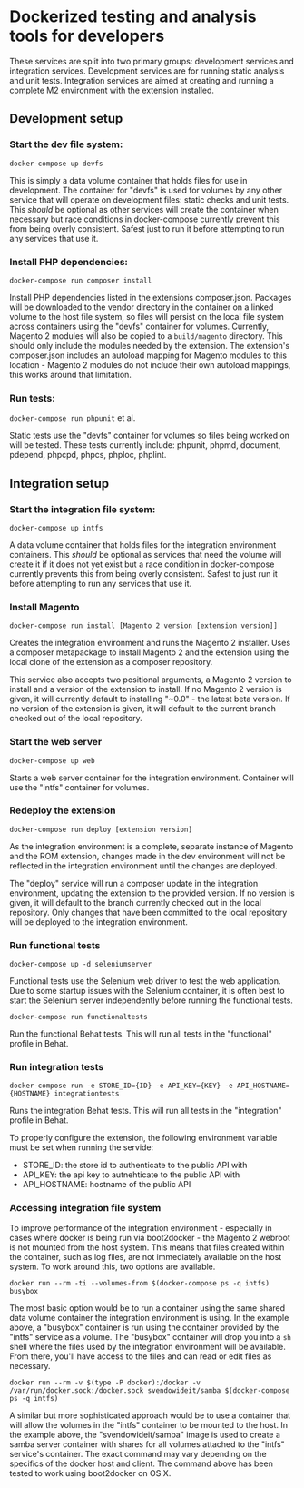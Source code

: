 Dockerized testing and analysis tools for developers
======================================================

These services are split into two primary groups: development services and integration services. Development services are for running static analysis and unit tests. Integration services are aimed at creating and running a complete M2 environment with the extension installed.

## Development setup

### Start the dev file system:

`docker-compose up devfs`

This is simply a data volume container that holds files for use in development. The container for "devfs" is used for volumes by any other service that will operate on development files: static checks and unit tests. This _should_ be optional as other services will create the container when necessary but race conditions in docker-compose currently prevent this from being overly consistent. Safest just to run it before attempting to run any services that use it.

### Install PHP dependencies:

`docker-compose run composer install`

Install PHP dependencies listed in the extensions composer.json. Packages will be downloaded to the vendor directory in the container on a linked volume to the host file system, so files will persist on the local file system across containers using the "devfs" container for volumes. Currently, Magento 2 modules will also be copied to a `build/magento` directory. This should only include the modules needed by the extension. The extension's composer.json includes an autoload mapping for Magento modules to this location - Magento 2 modules do not include their own autoload mappings, this works around that limitation.

### Run tests:

`docker-compose run phpunit` et al.

Static tests use the "devfs" container for volumes so files being worked on will be tested. These tests currently include: phpunit, phpmd, document, pdepend, phpcpd, phpcs, phploc, phplint.

## Integration setup

### Start the integration file system:

`docker-compose up intfs`

A data volume container that holds files for the integration environment containers. This _should_ be optional as services that need the volume will create it if it does not yet exist but a race condition in docker-compose currently prevents this from being overly consistent. Safest to just run it before attempting to run any services that use it.

### Install Magento

`docker-compose run install [Magento 2 version [extension version]]`

Creates the integration environment and runs the Magento 2 installer. Uses a composer metapackage to install Magento 2 and the extension using the local clone of the extension as a composer repository.

This service also accepts two positional arguments, a Magento 2 version to install and a version of the extension to install. If no Magento 2 version is given, it will currently default to installing "~0.0" - the latest beta version. If no version of the extension is given, it will default to the current branch checked out of the local repository.

### Start the web server

`docker-compose up web`

Starts a web server container for the integration environment. Container will use the "intfs" container for volumes.

### Redeploy the extension

`docker-compose run deploy [extension version]`

As the integration environment is a complete, separate instance of Magento and the ROM extension, changes made in the dev environment will not be reflected in the integration environment until the changes are deployed.

The "deploy" service will run a composer update in the integration environment, updating the extension to the provided version. If no version is given, it will default to the branch currently checked out in the local repository. Only changes that have been committed to the local repository will be deployed to the integration environment.

### Run functional tests

`docker-compose up -d seleniumserver`

Functional tests use the Selenium web driver to test the web application. Due to some startup issues with the Selenium container, it is often best to start the Selenium server independently before running the functional tests.

`docker-compose run functionaltests`

Run the functional Behat tests. This will run all tests in the "functional" profile in Behat.

### Run integration tests

`docker-compose run -e STORE_ID={ID} -e API_KEY={KEY} -e API_HOSTNAME={HOSTNAME} integrationtests`

Runs the integration Behat tests. This will run all tests in the "integration" profile in Behat.

To properly configure the extension, the following environment variable must be set when running the servide:

- STORE_ID: the store id to authenticate to the public API with
- API_KEY: the api key to autnehticate to the public API with
- API_HOSTNAME: hostname of the public API

### Accessing integration file system

To improve performance of the integration environment - especially in cases where docker is being run via boot2docker - the Magento 2 webroot is not mounted from the host system. This means that files created within the container, such as log files, are not immediately available on the host system. To work around this, two options are available.

`docker run --rm -ti --volumes-from $(docker-compose ps -q intfs) busybox`

The most basic option would be to run a container using the same shared data volume container the integration environment is using. In the example above, a "busybox" container is run using the container provided by the "intfs" service as a volume. The "busybox" container will drop you into a `sh` shell where the files used by the integration environment will be available. From there, you'll have access to the files and can read or edit files as necessary.

`docker run --rm -v $(type -P docker):/docker -v /var/run/docker.sock:/docker.sock svendowideit/samba $(docker-compose ps -q intfs)`

A similar but more sophisticated approach would be to use a container that will allow the volumes in the "intfs" container to be mounted to the host. In the example above, the "svendowideit/samba" image is used to create a samba server container with shares for all volumes attached to the "intfs" service's container. The exact command may vary depending on the specifics of the docker host and client. The command above has been tested to work using boot2docker on OS X.
